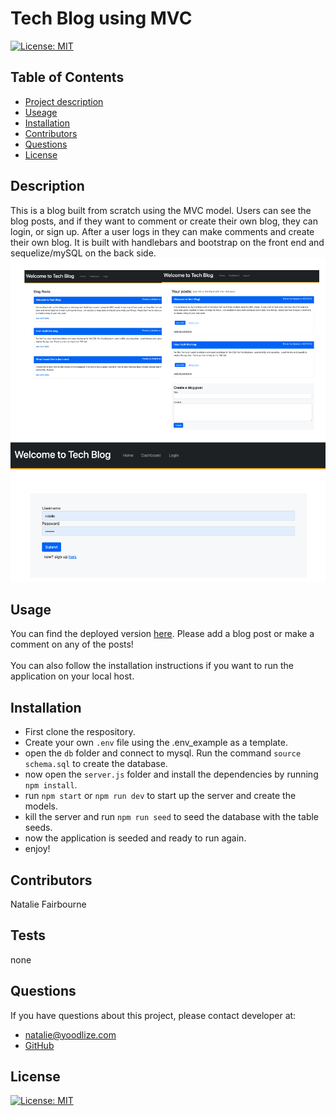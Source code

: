  # Tech Blog using MVC
  
   [![License: MIT](https://img.shields.io/badge/License-MIT-yellow.svg)](https://opensource.org/licenses/MIT) 

  ## Table of Contents
  - [Project description](#Description)
  - [Useage](#Usage)
  - [Installation](#Installation)
  - [Contributors](#Contributors)
  - [Questions](#Questions)
  - [License](#License)

  ## Description
  This is a blog built from scratch using the MVC model. Users can see the blog posts, and if they want to comment or create their own blog, they can login, or sign up. After a user logs in they can make comments and create their own blog. It is built with handlebars and bootstrap on the front end and sequelize/mySQL on the back side. 
  ![Alt text](/public/images/tech_blog_screenshots.png)

  ## Usage
  You can find the deployed version [here](https://warm-dusk-87697.herokuapp.com/). Please add a blog post or make a comment on any of the posts! <br>
  <br>
  You can also follow the installation instructions if you want to run the application on your local host.  

  ## Installation
  - First clone the respository.
  - Create your own `.env` file using the .env_example as a template.
  - open the `db` folder and connect to mysql. Run the command `source schema.sql` to create the database.
  - now open the `server.js` folder and install the dependencies by running `npm install`.
  - run `npm start` or `npm run dev` to start up the server and create the models.
  - kill the server and run `npm run seed` to seed the database with the table seeds.
  - now the application is seeded and ready to run again.
  - enjoy! 

  ## Contributors
  Natalie Fairbourne

  ## Tests
  none

  ## Questions
  If you have questions about this project, please contact developer at:
  - natalie@yoodlize.com 
  - [GitHub](https://github.com/nadybee)

  ## License
   [![License: MIT](https://img.shields.io/badge/License-MIT-yellow.svg)](https://opensource.org/licenses/MIT) 


